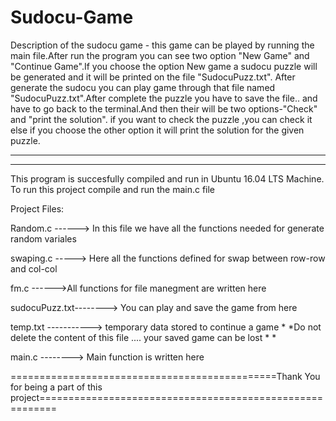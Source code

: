 # Sudocu-Game

Description of the sudocu game -
				this game can be played by running the main file.After run the program you can see two option "New Game" and "Continue Game".If you choose the option New game a sudocu puzzle will be generated and it will be printed on the file "SudocuPuzz.txt".
After generate the sudocu you can play game through that file named "SudocuPuzz.txt".After complete the puzzle you have to save the file.. and have to go back to the terminal.And then their will be two options-"Check" and "print the solution".
if you want to check the puzzle ,you can check it else if you choose the other option it will print the solution for the given puzzle.
   




**************************************************************************************************************************************************
-----------------------------------------------------------------------------------------------------------------------------------------------

This program is succesfully compiled and run in Ubuntu 16.04 LTS Machine.
To run this project compile and run the main.c file

Project Files:

Random.c ------> In this file we have all the functions needed for generate random variales

swaping.c -----> Here all the functions defined for swap between row-row and col-col

fm.c ------>All functions for file manegment are written here

sudocuPuzz.txt--------> You can play and save the game from here

temp.txt -----------> temporary data stored to continue a game * *Do not delete the content of this file .... your saved game can be lost *  * 

main.c --------> Main function is written here

==============================================Thank You for being a part of this project=========================================================
